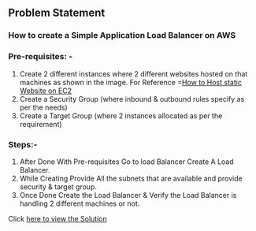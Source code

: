 ## Problem Statement 

### How to create a Simple Application Load Balancer on AWS

### Pre-requisites: -
1) Create 2 different instances where 2 different websites hosted on that machines as shown in the image.
For Reference =[How to Host static Website on EC2](../Static_Website_EC2/solution.md)
2) Create a Security Group (where inbound & outbound rules specify as per the needs)
3) Create a Target Group (where 2 instances allocated as per the requirement)

### Steps:-
1) After Done With Pre-requisites Go to load Balancer Create A Load Balancer.
2) While Creating Provide All the subnets that are available and provide security & target group.
3) Once Done Create the Load Balancer & Verify the Load Balancer is handling 2 different machines or not.

Click [here to view the Solution](solution_lb.md)
